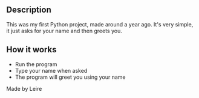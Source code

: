 ## Description
This was my first Python project, made around a year ago. 
It's very simple, it just asks for your name and then greets you.

## How it works
- Run the program
- Type your name when asked
- The program will greet you using your name

Made by Leire
